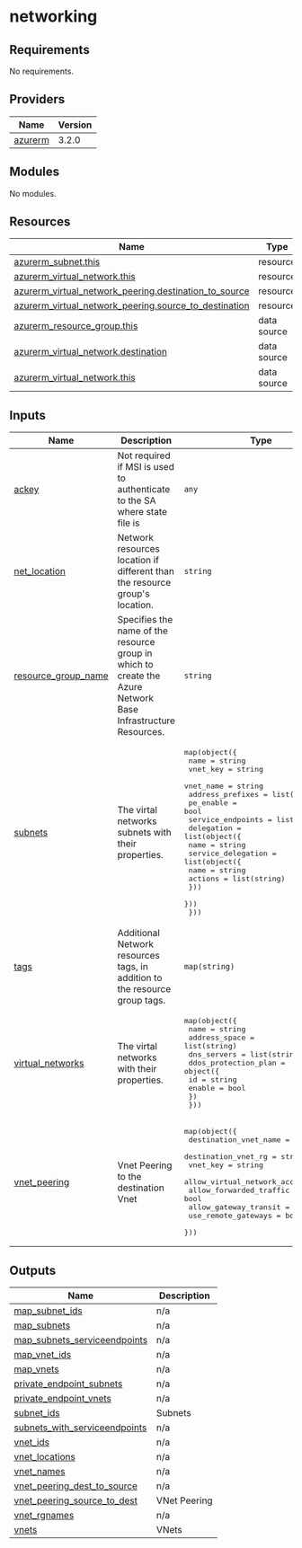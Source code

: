 # networking

<!-- BEGINNING OF PRE-COMMIT-TERRAFORM DOCS HOOK -->
## Requirements

No requirements.

## Providers

| Name | Version |
|------|---------|
| <a name="provider_azurerm"></a> [azurerm](#provider\_azurerm) | 3.2.0 |

## Modules

No modules.

## Resources

| Name | Type |
|------|------|
| [azurerm_subnet.this](https://registry.terraform.io/providers/hashicorp/azurerm/latest/docs/resources/subnet) | resource |
| [azurerm_virtual_network.this](https://registry.terraform.io/providers/hashicorp/azurerm/latest/docs/resources/virtual_network) | resource |
| [azurerm_virtual_network_peering.destination_to_source](https://registry.terraform.io/providers/hashicorp/azurerm/latest/docs/resources/virtual_network_peering) | resource |
| [azurerm_virtual_network_peering.source_to_destination](https://registry.terraform.io/providers/hashicorp/azurerm/latest/docs/resources/virtual_network_peering) | resource |
| [azurerm_resource_group.this](https://registry.terraform.io/providers/hashicorp/azurerm/latest/docs/data-sources/resource_group) | data source |
| [azurerm_virtual_network.destination](https://registry.terraform.io/providers/hashicorp/azurerm/latest/docs/data-sources/virtual_network) | data source |
| [azurerm_virtual_network.this](https://registry.terraform.io/providers/hashicorp/azurerm/latest/docs/data-sources/virtual_network) | data source |

## Inputs

| Name | Description | Type | Default | Required |
|------|-------------|------|---------|:--------:|
| <a name="input_ackey"></a> [ackey](#input\_ackey) | Not required if MSI is used to authenticate to the SA where state file is | `any` | `null` | no |
| <a name="input_net_location"></a> [net\_location](#input\_net\_location) | Network resources location if different than the resource group's location. | `string` | `null` | no |
| <a name="input_resource_group_name"></a> [resource\_group\_name](#input\_resource\_group\_name) | Specifies the name of the resource group in which to create the Azure Network Base Infrastructure Resources. | `string` | n/a | yes |
| <a name="input_subnets"></a> [subnets](#input\_subnets) | The virtal networks subnets with their properties. | <pre>map(object({<br>    name              = string<br>    vnet_key          = string<br>    vnet_name         = string<br>    address_prefixes  = list(string)<br>    pe_enable         = bool<br>    service_endpoints = list(string)<br>    delegation = list(object({<br>      name = string<br>      service_delegation = list(object({<br>        name    = string<br>        actions = list(string)<br>      }))<br>    }))<br>  }))</pre> | `{}` | no |
| <a name="input_tags"></a> [tags](#input\_tags) | Additional Network resources tags, in addition to the resource group tags. | `map(string)` | `{}` | no |
| <a name="input_virtual_networks"></a> [virtual\_networks](#input\_virtual\_networks) | The virtal networks with their properties. | <pre>map(object({<br>    name          = string<br>    address_space = list(string)<br>    dns_servers   = list(string)<br>    ddos_protection_plan = object({<br>      id     = string<br>      enable = bool<br>    })<br>  }))</pre> | `{}` | no |
| <a name="input_vnet_peering"></a> [vnet\_peering](#input\_vnet\_peering) | Vnet Peering to the destination Vnet | <pre>map(object({<br>    destination_vnet_name        = string<br>    destination_vnet_rg          = string<br>    vnet_key                     = string<br>    allow_virtual_network_access = bool<br>    allow_forwarded_traffic      = bool<br>    allow_gateway_transit        = bool<br>    use_remote_gateways          = bool<br>  }))</pre> | `{}` | no |

## Outputs

| Name | Description |
|------|-------------|
| <a name="output_map_subnet_ids"></a> [map\_subnet\_ids](#output\_map\_subnet\_ids) | n/a |
| <a name="output_map_subnets"></a> [map\_subnets](#output\_map\_subnets) | n/a |
| <a name="output_map_subnets_serviceendpoints"></a> [map\_subnets\_serviceendpoints](#output\_map\_subnets\_serviceendpoints) | n/a |
| <a name="output_map_vnet_ids"></a> [map\_vnet\_ids](#output\_map\_vnet\_ids) | n/a |
| <a name="output_map_vnets"></a> [map\_vnets](#output\_map\_vnets) | n/a |
| <a name="output_private_endpoint_subnets"></a> [private\_endpoint\_subnets](#output\_private\_endpoint\_subnets) | n/a |
| <a name="output_private_endpoint_vnets"></a> [private\_endpoint\_vnets](#output\_private\_endpoint\_vnets) | n/a |
| <a name="output_subnet_ids"></a> [subnet\_ids](#output\_subnet\_ids) | Subnets |
| <a name="output_subnets_with_serviceendpoints"></a> [subnets\_with\_serviceendpoints](#output\_subnets\_with\_serviceendpoints) | n/a |
| <a name="output_vnet_ids"></a> [vnet\_ids](#output\_vnet\_ids) | n/a |
| <a name="output_vnet_locations"></a> [vnet\_locations](#output\_vnet\_locations) | n/a |
| <a name="output_vnet_names"></a> [vnet\_names](#output\_vnet\_names) | n/a |
| <a name="output_vnet_peering_dest_to_source"></a> [vnet\_peering\_dest\_to\_source](#output\_vnet\_peering\_dest\_to\_source) | n/a |
| <a name="output_vnet_peering_source_to_dest"></a> [vnet\_peering\_source\_to\_dest](#output\_vnet\_peering\_source\_to\_dest) | VNet Peering |
| <a name="output_vnet_rgnames"></a> [vnet\_rgnames](#output\_vnet\_rgnames) | n/a |
| <a name="output_vnets"></a> [vnets](#output\_vnets) | VNets |
<!-- END OF PRE-COMMIT-TERRAFORM DOCS HOOK -->
